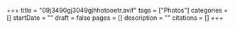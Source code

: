+++
title = "09j3490gj3049gjhhotooetr.avif"
tags = ["Photos"]
categories = []
startDate = ""
draft = false
pages = []
description = ""
citations = []
+++
